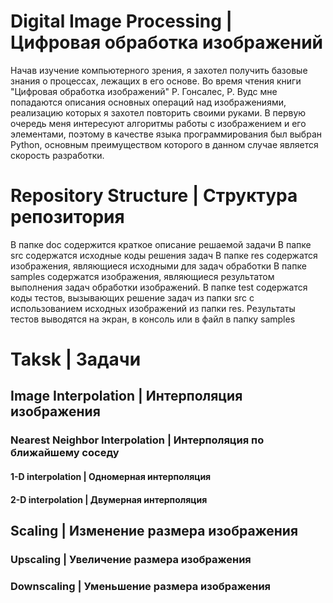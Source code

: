 # Digital Image Processing | Цифровая обработка изображений

Начав изучение компьютерного зрения, я захотел получить базовые знания о процессах, лежащих в его основе.
Во время чтения книги "Цифровая обработка изображений" Р. Гонсалес, Р. Вудс мне попадаются описания основных операций над изображениями, реализацию которых я захотел повторить своими руками.
В первую очередь меня интересуют алгоритмы работы с изображением и его элементами, поэтому в качестве языка программирования был выбран Python, основным преимуществом которого в данном случае является скорость разработки.

# Repository Structure | Структура репозитория

В папке doc содержится краткое описание решаемой задачи
В папке src содержатся исходные коды решения задач
В папке res содержатся изображения, являющиеся исходными для задач обработки
В папке samples содержатся изображения, являющиеся результатом выполнения задач обработки изображений.
В папке test содержатся коды тестов, вызывающих решение задач из папки src с использованием исходных изображений из папки res. Результаты тестов выводятся на экран, в консоль или в файл в папку samples

# Taksk | Задачи
## Image Interpolation | Интерполяция изображения
### Nearest Neighbor Interpolation | Интерполяция по ближайшему соседу
#### 1-D interpolation | Одномерная интерполяция
#### 2-D interpolation | Двумерная интерполяция

## Scaling | Изменение размера изображения
### Upscaling | Увеличение размера изображения
### Downscaling | Уменьшение размера изображения